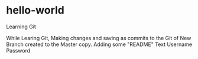# hello-world
Learning Git

While Learing Git, Making changes and saving as commits to the Git of New Branch created to the Master copy.
Adding some "README" Text
Username
Password